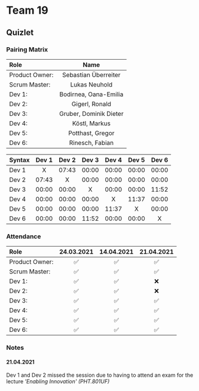 # Team 19

## Quizlet

### Pairing Matrix

| Role            | Name                    |
| :---            |    :----:               |
| Product Owner:  | Sebastian Überreiter    |
| Scrum Master:   | Lukas Neuhold           |
| Dev 1:          | Bodirnea, Oana-Emilia   |
| Dev 2:          | Gigerl, Ronald          |
| Dev 3:          | Gruber, Dominik Dieter  |
| Dev 4:          | Köstl, Markus           |
| Dev 5:          | Potthast, Gregor        |
| Dev 6:          | Rinesch, Fabian         |

| Syntax      | Dev 1       | Dev 2       | Dev 3       | Dev 4       | Dev 5       | Dev 6       |
| :---        |    :----:   |    :----:   |    :----:   |    :----:   |    :----:   |    :----:   |
| Dev 1       | X           | 07:43       | 00:00       | 00:00       | 00:00       | 00:00       |
| Dev 2       | 07:43       | X           | 00:00       | 00:00       | 00:00       | 00:00       |
| Dev 3       | 00:00       | 00:00       | X           | 00:00       | 00:00       | 11:52       |
| Dev 4       | 00:00       | 00:00       | 00:00       | X           | 11:37       | 00:00       |
| Dev 5       | 00:00       | 00:00       | 00:00       | 11:37       | X           | 00:00       |
| Dev 6       | 00:00       | 00:00       | 11:52       | 00:00       | 00:00       | X           |

### Attendance

| Role            | 24.03.2021    | 14.04.2021    | 21.04.2021      |
| :---            |    :----:     |    :----:     |    :----:       |
| Product Owner:  | &#9989;       | &#9989;       | &#9989;         |
| Scrum Master:   | &#9989;       | &#9989;       | &#9989;         |
| Dev 1:          | &#9989;       | &#9989;       | &#10060;        |
| Dev 2:          | &#9989;       | &#9989;       | &#10060;        |
| Dev 3:          | &#9989;       | &#9989;       | &#9989;         |
| Dev 4:          | &#9989;       | &#9989;       | &#9989;         |
| Dev 5:          | &#9989;       | &#9989;       | &#9989;         |
| Dev 6:          | &#9989;       | &#9989;       | &#9989;         |

### Notes

#### 21.04.2021

Dev 1 and Dev 2 missed the session due to having to attend an exam for the lecture
*'Enabling Innovation' (PHT.801UF)*
